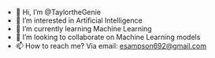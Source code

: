- 👋 Hi, I’m @TaylortheGenie
- 👀 I’m interested in Artificial Intelligence
- 🌱 I’m currently learning Machine Learning
- 💞️ I’m looking to collaborate on Machine Learning models
- 📫 How to reach me? Via email: esampson692@gmail.com

<!---
TaylortheGenie/TaylortheGenie is a ✨ special ✨ repository because its `README.md` (this file) appears on your GitHub profile.
You can click the Preview link to take a look at your changes.
--->
